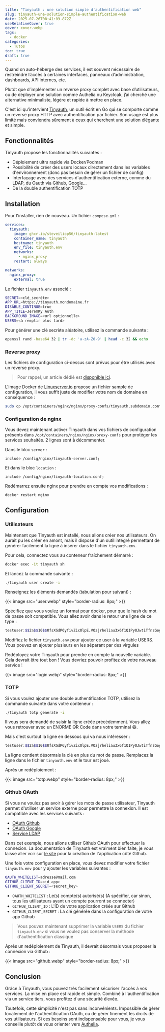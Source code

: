```yaml
---
title: "Tinyauth : une solution simple d'authentification web"
slug: tinyauth-une-solution-simple-authentification-web
date: 2025-07-26T08:41:09.872Z
useRelativeCover: true
cover: cover.webp
tags:
  - docker
categories:
  - Tutos
toc: true
draft: true
---
```


Quand on auto-héberge des services, il est souvent nécessaire de restreindre l’accès à certaines interfaces, panneaux d’administration, dashboards, API internes, etc.

Plutôt que d’implémenter un reverse proxy complet avec base d’utilisateurs, ou de déployer une solution comme Authelia ou Keycloak, j’ai cherché une alternative minimaliste, légère et rapide à mettre en place.

C'est ici qu'intervient [Tinyauth](https://github.com/frevib/tinyauth), un outil écrit en Go qui se comporte comme un reverse proxy HTTP avec authentification par fichier. Son usage est plus limité mais conviendra sûrement à ceux qui cherchent une solution élégante et simple.

## Fonctionnalités

Tinyauth propose les fonctionnalités suivantes : 

- Déploiement ultra rapide via Docker/Podman
- Possibilité de créer des users locaux directement dans les variables d'environnement (donc pas besoin de gérer un fichier de config)
- Interfaçage avec des services d'authentification externe, comme du LDAP, du Oauth via Github, Google...
- De la double authentification TOTP

## Installation

Pour l'installer, rien de nouveau. Un fichier `compose.yml` :

```yml
services:
  tinyauth:
    image: ghcr.io/steveiliop56/tinyauth:latest
    container_name: tinyauth
    hostname: tinyauth
    env_file: tinyauth.env
    networks:
      - nginx_proxy
    restart: always

networks:
  nginx_proxy:
    external: true
```

Le fichier `tinyauth.env` associé : 

```bash
SECRET=<clé_secrète>
APP_URL=https://tinyauth.mondomaine.fr
DISABLE_CONTINUE=true
APP_TITLE=JeremKy Auth
BACKGROUND_IMAGE=<url optionnelle>
USERS=<à remplir plus tard>
```

Pour générer une clé secrète aléatoire, utilisez la commande suivante : 

```bash
openssl rand -base64 32 | tr -dc 'a-zA-Z0-9' | head -c 32 && echo
```

### Reverse proxy

Les fichiers de configuration ci-dessus sont prévus pour être utilisés avec un reverse proxy.

> Pour rappel, un article dédié est [disponible ici](/posts/reverse-proxy-nginx/).

L'image Docker de [Linuxserver.io](https://docs.linuxserver.io/general/swag/) propose un fichier sample de configuration, il vous suffit juste de modifier votre nom de domaine en conséquence :

```bash
sudo cp /opt/containers/nginx/nginx/proxy-confs/tinyauth.subdomain.conf.sample /opt/containers/nginx/nginx/proxy-confs/tinyauth.subdomain.conf
```

### Configuration de nginx

Vous devez maintenant activer Tinyauth dans vos fichiers de configuration présents dans `/opt/containers/nginx/nginx/proxy-confs` pour protéger les services souhaités. 2 lignes sont à décommenter.

Dans le bloc `server` :

```nginx
include /config/nginx/tinyauth-server.conf;
```

Et dans le bloc `location` :

```nginx
include /config/nginx/tinyauth-location.conf;
```

Redémarrez ensuite nginx pour prendre en compte vos modifications :

```bash
docker restart nginx
```

## Configuration

### Utilisateurs

Maintenant que Tinyauth est installé, nous allons créer nos utilisateurs. On aurait pu les créer en amont, mais il dispose d'un outil intégré permettant de générer facilement la ligne à insérer dans le fichier `tinyauth.env`.

Pour cela, connectez vous au conteneur fraîchement démarré : 

```bash
docker exec -it tinyauth sh
```

Et lancez la commande suivante : 

```bash
./tinyauth user create -i
```

Renseignez les éléments demandés (tabulation pour suivant) :

{{< image src="user.webp" style="border-radius: 8px;" >}}

Spécifiez que vous voulez un format pour docker, pour que le hash du mot de passe soit compatible. Vous allez avoir dans le retour une ligne de ce type :

```bash
testuser:$$2a$$10$$0fsXGdP6yfivZixOlpE.VOzjrheliau3x6f1Q1PyOJwtiTfnzGogG
```

Modifiez le fichier `tinyauth.env` pour ajouter ce user à la variable USERS. Vous pouvez en ajouter plusieurs en les séparant par des virgules

Redéployez votre Tinyauth pour prendre en compte la nouvelle variable. Cela devrait être tout bon ! Vous devriez pouvoir profitez de votre nouveau service !

{{< image src="login.webp" style="border-radius: 8px;" >}}

### TOTP

Si vous voulez ajouter une double authentification TOTP, utilisez la commande suivante dans votre conteneur : 

```bash
./tinyauth totp generate -i
```

Il vous sera demandé de saisir la ligne créée précédemment. Vous allez vous retrouver avec un ENORME QR Code dans votre terminal :smile:.

Mais c'est surtout la ligne en dessous qui va nous intéresser : 

```bash
testuser:$$2a$$10$$0fsXGdP6yfivZixOlpE.VOzjrheliau3x6f1Q1PyOJwtiTfnzGogG:54JVQL5HDB7T2F7NO27JHLT2S2ITKHJN
```

La ligne contient désormais la clé en plus du mot de passe. Remplacez la ligne dans le fichier `tinyauth.env` et le tour est joué.

Après un redéploiement :

{{< image src="totp.webp" style="border-radius: 8px;" >}}

### Github OAuth

Si vous ne voulez pas avoir à gérer les mots de passe utilisateur, Tinyauth permet d'utiliser un service externe pour permettre la connexion. Il est compatible avec les services suivants : 

- [OAuth Github](https://tinyauth.app/docs/guides/github-oauth)
- [OAuth Google](https://tinyauth.app/docs/guides/google-oauth)
- [Service LDAP](https://tinyauth.app/docs/guides/ldap)

Dans cet exemple, nous allons utiliser Github OAuth pour effectuer la connexion. La documentation de Tinyauth est vraiment bien faite, je vous laisse aller voir sur [le site](https://tinyauth.app/docs/guides/github-oauth) pour la création de l'application côté Github.

Une fois votre configuration en place, vous devez modifier votre fichier `tinyauth.env` pour y ajouter les variables suivantes : 

```bash
OAUTH_WHITELIST=adresse@mail.com
GITHUB_CLIENT_ID=<id_app>
GITHUB_CLIENT_SECRET=<secret_key>
```

- `OAUTH_WHITELIST` : Le(s) compte(s) autorisé(s) (A spécifier, car sinon, tous les utilisateurs ayant un compte pourront se connecter)
- `GITHUB_CLIENT_ID` : L'ID de votre application créée sur Github
- `GITHUB_CLIENT_SECRET` : La clé générée dans la configuration de votre app Github

> Vous pouvez maintenant supprimer la variable `USERS` du fichier `tinyauth.env` si vous ne voulez pas conserver la méthode d'authentification classique

Après un redéploiement de Tinyauth, il devrait désormais vous proposer la connexion via Github : 

{{< image src="github.webp" style="border-radius: 8px;" >}}

## Conclusion

Grâce à Tinyauth, vous pouvez très facilement sécuriser l'accès à vos services. La mise en place est rapide et simple. Combiné à l'authentification via un service tiers, vous profitez d'une sécurité élevée.

Toutefois, cette simplicité n'est pas sans inconvénients. Impossible de gérer localement de l'authentification OAuth, ou de gérer finement les droits de vos utilisateurs. Si ces besoins sont indispensable pour vous, je vous conseille plutôt de vous orienter vers [Authelia](https://jeremky.github.io/posts/authelia-serveur-dauthentification-open-source/).